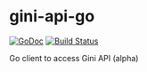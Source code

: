 # gini-api-go

[![GoDoc](https://godoc.org/github.com/dkerwin/gini-api-go?status.svg)](https://godoc.org/github.com/dkerwin/gini-api-go)
[![Build Status](https://travis-ci.org/dkerwin/gini-api-go.svg?branch=master)](https://travis-ci.org/dkerwin/gini-api-go)

Go client to access Gini API (alpha)
